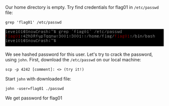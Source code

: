 [comment]: <> (test this step!)
Our home directory is empty. Try find credentials for flag01 in `/etc/passwd` file:

    grep 'flag01' /etc/passwd

![](./img/etc_passwd.png)

We see hashed password for this user. Let's try to crack the password, using `john`.
First, download the `/etc/passwd` on our local machine:

    scp -p 4242 [comment]: <> (try it!)

Start `john` with downloaded file:

    john -user=flag01 ./passwd

[comment]: <> (add john output)

We get password for flag01